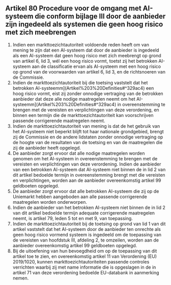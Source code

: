 ## Artikel 80 Procedure voor de omgang met AI-systeem die conform bijlage III door de aanbieder zijn ingedeeld als systemen die geen hoog risico met zich meebrengen

1. Indien een markttoezichtautoriteit voldoende reden heeft om van mening te zijn dat een AI-systeem dat door de aanbieder is ingedeeld als een AI-systeem dat geen hoog risico met zich meebrengt op grond van artikel 6, lid 3, wél een hoog risico vormt, toetst zij het betrokken AI-systeem aan de classificatie ervan als AI-systeem met een hoog risico op grond van de voorwaarden van artikel 6, lid 3, en de richtsnoeren van de Commissie.
2. Indien de markttoezichtautoriteit bij die toetsing vaststelt dat het betrokken AI-systeemm](Artikel%203%20Definities#^329ac4) een hoog risico vormt, eist zij zonder onnodige vertraging van de betrokken aanbieder dat deze alle nodige maatregelen neemt om het AI-systeemm](Artikel%203%20Definities#^329ac4) in overeenstemming te brengen met de vereisten en verplichtingen van deze verordening, en binnen een termijn die de markttoezichtautoriteit kan voorschrijven passende corrigerende maatregelen neemt.
3. Indien de markttoezichtautoriteit van mening is dat de het gebruik van het AI-systeem niet beperkt blijft tot haar nationale grondgebied, brengt zij de Commissie en de andere lidstaten zonder onnodige vertraging op de hoogte van de resultaten van de toetsing en van de maatregelen die zij de aanbieder heeft opgelegd.
4. De aanbieder zorgt ervoor dat alle nodige maatregelen worden genomen om het AI-systeem in overeenstemming te brengen met de vereisten en verplichtingen van deze verordening. Indien de aanbieder van een betrokken AI-systeem dat AI-systeem niet binnen de in lid 2 van dit artikel bedoelde termijn in overeenstemming brengt met die vereisten en verplichtingen, worden aan de aanbieder overeenkomstig artikel 99 geldboeten opgelegd.
5. De aanbieder zorgt ervoor dat alle betrokken AI-systeem die zij op de Uniemarkt hebben aangeboden aan alle passende corrigerende maatregelen worden onderworpen.
6. Indien de aanbieder van het betrokken AI-systeem niet binnen de in lid 2 van dit artikel bedoelde termijn adequate corrigerende maatregelen neemt, is artikel 79, leden 5 tot en met 9, van toepassing.
7. Indien de markttoezichtautoriteit bij de toetsing op grond van lid 1 van dit artikel vaststelt dat het AI-systeem door de aanbieder ten onrechte als geen hoog risico vormend systeem is ingedeeld om de toepassing van de vereisten van hoofdstuk III, afdeling 2, te omzeilen, worden aan de aanbieder overeenkomstig artikel 99 geldboeten opgelegd.
8. Bij de uitoefening van hun bevoegdheid om op de toepassing van dit artikel toe te zien, en overeenkomstig artikel 11 van Verordening (EU) 2019/1020, kunnen markttoezichtautoriteiten passende controles verrichten waarbij zij met name informatie die is opgeslagen in de in artikel 71 van deze verordening bedoelde EU-databank in aanmerking nemen.
